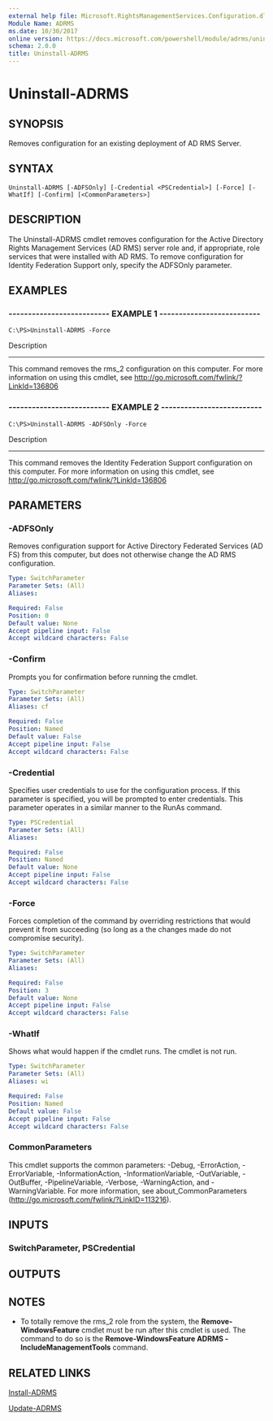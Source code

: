```yaml
---
external help file: Microsoft.RightsManagementServices.Configuration.dll-Help.xml
Module Name: ADRMS
ms.date: 10/30/2017
online version: https://docs.microsoft.com/powershell/module/adrms/uninstall-adrms?view=windowsserver2012r2-ps&wt.mc_id=ps-gethelp
schema: 2.0.0
title: Uninstall-ADRMS
---
```


# Uninstall-ADRMS

## SYNOPSIS
Removes configuration for an existing deployment of AD RMS Server.

## SYNTAX

```
Uninstall-ADRMS [-ADFSOnly] [-Credential <PSCredential>] [-Force] [-WhatIf] [-Confirm] [<CommonParameters>]
```

## DESCRIPTION
The Uninstall-ADRMS cmdlet removes configuration for the Active Directory Rights Management Services (AD RMS) server role and, if appropriate, role services that were installed with AD RMS.
To remove configuration for Identity Federation Support only, specify the ADFSOnly parameter.

## EXAMPLES

### -------------------------- EXAMPLE 1 --------------------------
```
C:\PS>Uninstall-ADRMS -Force
```

Description

-----------

This command removes the rms_2 configuration on this computer.
For more information on using this cmdlet, see http://go.microsoft.com/fwlink/?LinkId=136806

### -------------------------- EXAMPLE 2 --------------------------
```
C:\PS>Uninstall-ADRMS -ADFSOnly -Force
```

Description

-----------

This command removes the Identity Federation Support configuration on this computer.
For more information on using this cmdlet, see http://go.microsoft.com/fwlink/?LinkId=136806

## PARAMETERS

### -ADFSOnly
Removes configuration support for Active Directory Federated Services (AD FS) from this computer, but does not otherwise change the AD RMS configuration.

```yaml
Type: SwitchParameter
Parameter Sets: (All)
Aliases: 

Required: False
Position: 0
Default value: None
Accept pipeline input: False
Accept wildcard characters: False
```

### -Confirm
Prompts you for confirmation before running the cmdlet.

```yaml
Type: SwitchParameter
Parameter Sets: (All)
Aliases: cf

Required: False
Position: Named
Default value: False
Accept pipeline input: False
Accept wildcard characters: False
```

### -Credential
Specifies user credentials to use for the configuration process.
If this parameter is specified, you will be prompted to enter credentials.
This parameter operates in a similar manner to the RunAs command.

```yaml
Type: PSCredential
Parameter Sets: (All)
Aliases: 

Required: False
Position: Named
Default value: None
Accept pipeline input: False
Accept wildcard characters: False
```

### -Force
Forces completion of the command by overriding restrictions that would prevent it from succeeding (so long as a the changes made do not compromise security).

```yaml
Type: SwitchParameter
Parameter Sets: (All)
Aliases: 

Required: False
Position: 3
Default value: None
Accept pipeline input: False
Accept wildcard characters: False
```

### -WhatIf
Shows what would happen if the cmdlet runs.
The cmdlet is not run.

```yaml
Type: SwitchParameter
Parameter Sets: (All)
Aliases: wi

Required: False
Position: Named
Default value: False
Accept pipeline input: False
Accept wildcard characters: False
```

### CommonParameters
This cmdlet supports the common parameters: -Debug, -ErrorAction, -ErrorVariable, -InformationAction, -InformationVariable, -OutVariable, -OutBuffer, -PipelineVariable, -Verbose, -WarningAction, and -WarningVariable. For more information, see about_CommonParameters (http://go.microsoft.com/fwlink/?LinkID=113216).

## INPUTS

### SwitchParameter, PSCredential

## OUTPUTS

## NOTES
* To totally remove the rms_2 role from the system, the **Remove-WindowsFeature** cmdlet must be run after this cmdlet is used. The command to do so is the **Remove-WindowsFeature ADRMS -IncludeManagementTools** command.

## RELATED LINKS

[Install-ADRMS](./Install-ADRMS.md)

[Update-ADRMS](./Update-ADRMS.md)

